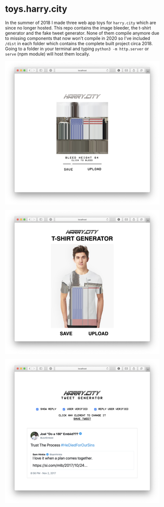 # toys.harry.city

In the summer of 2018 I made three web app toys for `harry.city` which are since no longer hosted. This repo contains the image bleeder, the t-shirt generator and the fake tweet generator. None of them compile anymore due to missing components that now won't compile in 2020 so I've included `/dist` in each folder which contains the complete built project circa 2018. Going to a folder in your terminal and typing `python3 -m http.server` or `serve` (npm module) will host them locally.

![Image bleeder preview](https://raw.githubusercontent.com/harrego/toys.harry.city/master/previews/image-bleed.png)

![T-shirt generator preview](https://raw.githubusercontent.com/harrego/toys.harry.city/master/previews/tshirt-generator.png)

![Tweet generator preview](https://raw.githubusercontent.com/harrego/toys.harry.city/master/previews/tweet-generator.png)
